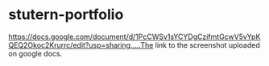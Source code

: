 # stutern-portfolio
https://docs.google.com/document/d/1PcCWSv1sYCYDgCzifmtGcwV5vYpKQEQ2Okoc2Krurrc/edit?usp=sharing.....The link to the screenshot uploaded on google docs.
